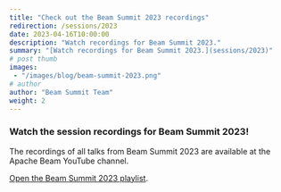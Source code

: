 ```yaml
---
title: "Check out the Beam Summit 2023 recordings"
redirection: /sessions/2023
date: 2023-04-16T10:00:00
description: "Watch recordings for Beam Summit 2023."
summary: "[Watch recordings for Beam Summit 2023.](sessions/2023)"
# post thumb
images: 
 - "/images/blog/beam-summit-2023.png"
# author
author: "Beam Summit Team"
weight: 2
---
```


### Watch the session recordings for Beam Summit 2023!

The recordings of all talks from Beam Summit 2023 are available at the Apache Beam YouTube channel.

[Open the Beam Summit 2023 playlist](https://www.youtube.com/watch?v=eSYWKGCk_nE&list=PL4dEBWmGSIU9Lq2BKRDz3ksRdoPJB13Fg).
